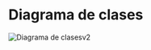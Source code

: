 <!-- @startuml
!theme vibrant

skin rose

title Clases - Sistema de toma de asistencia mediante tarjeta MI

class IdUnico{
  + identificador(codigoEntrada: String) : String
}

class Grupo extends IdUnico{
  # identificadorGrupo : IdUnico
  # materia : String
  # alumnos : List<Alumnos>
  # horasDeClase : HoraDeClase
  # diasDeClase : DiasDeClases
  - crearGrupo(IGrupo)
  - eliminarGrupo(IGrupo)
  - modificarGrupo (IGrupo)
}

enum HoraDeClase {
  · 7:00 
  · 9:00
  · 11:00
  · 13:00
  · 16:00
  · 18:00
  · 20:00
}

enum DiasDeClases{
  · Lunes
  · Martes
  · Miércoles
  · Jueves
  · Viernes
  · Sabádo
}

class Alumno  extends IdUnico{
  + nombre : String
  + tarjetaNFC : String
  + numeroCuenta : IdUnico
  - crearAlumno(IAlumno)
  - modificarAlumno(IAlumno)
  - eliminarAlumno(IAlumno)
}

class Tarjeta {
  + numeroTarjeta : IdUnico
  - registrarTarjeta(ITarjeta)
  - eliminarTarjeta(ITarjeta)
  - modificarTarjeta(ITarjeta)
}

class PeriodoInforme{
  + grupoInforme : Grupo
  + periodo : Date
  + exportarInforme (IPeriodo)
}

interface IGrupo extends IAlumno{
  # crearGrupo()
  # eliminarGrupo()
  # modificarGrupo()
}

interface IAlumno {
  # crearAlumno()
  # modificarAlumno()
  # eliminarAlumno()
}

interface ITarjeta extends Alumno{
  # registrarTarjeta()
  # eliminarTarjeta()
  # modificarTarjeta()
}

interface IPeriodo extends PeriodoInforme{
  + exportarInforme()
}


Grupo ..|> IGrupo : realización
Grupo "1"--"2..3" DiasDeClases
Grupo "1"--"1..2" HoraDeClase
Alumno "*" o-- "1" Grupo
Alumno ..|> IAlumno
Tarjeta ..|> ITarjeta
Tarjeta "1" --* "1" Alumno
Tarjeta ..> Alumno 
PeriodoInforme <-- Grupo

@enduml  
-->
# Diagrama de clases
![Diagrama de clasesv2](https://github.com/amezcua04s/FCA-Proyecto-OO-01/assets/119078847/3d3ab1c4-69be-4032-bb6d-b300f85df4c8)
